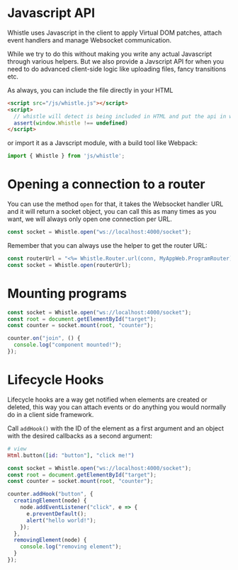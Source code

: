 # Javascript API

Whistle uses Javascript in the client to apply Virtual DOM patches, attach event handlers and manage Websocket communication. 

While we try to do this without making you write any actual Javascript through various helpers. But we also provide a Javscript API for when you need to do advanced client-side logic like uploading files, fancy transitions etc.

As always, you can include the file directly in your HTML

```html
<script src="/js/whistle.js"></script>
<script>
  // whistle will detect is being included in HTML and put the api in window.Whistle
  assert(window.Whistle !== undefined)
</script>
```

or import it as a Javscript module, with a build tool like Webpack:
 
```js
import { Whistle } from 'js/whistle';
```

# Opening a connection to a router

You can use the method `open` for that, it takes the Websocket handler URL and it will return a socket object, you can call this as many times as you want, we will always only open one connection per URL.

```js
const socket = Whistle.open("ws://localhost:4000/socket");
```

Remember that you can always use the helper to get the router URL:

```js
const routerUrl = "<%= Whistle.Router.url(conn, MyAppWeb.ProgramRouter) %>";
const socket = Whistle.open(routerUrl);
```

# Mounting programs

```js
const socket = Whistle.open("ws://localhost:4000/socket");
const root = document.getElementById("target");
const counter = socket.mount(root, "counter");

counter.on("join", () {
  console.log("component mounted!");
});
```

# Lifecycle Hooks

Lifecycle hooks are a way get notified when elements are created or deleted, this way you can attach events or do anything you would normally do in a client side framework.

Call `addHook()` with the ID of the element as a first argument and an object with the desired callbacks as a second argument:

```elixir
# view
Html.button([id: "button"], "click me!")
```

```js
const socket = Whistle.open("ws://localhost:4000/socket");
const root = document.getElementById("target");
const counter = socket.mount(root, "counter");

counter.addHook("button", {
  creatingElement(node) {
    node.addEventListener("click", e => {
      e.preventDefault();
      alert("hello world!");
    });
  },
  removingElement(node) {
    console.log("removing element");
  }
});
```

